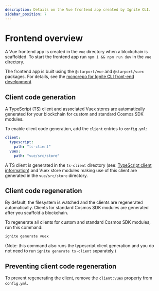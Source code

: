 ```yaml
---
description: Details on the Vue frontend app created by Ignite CLI.
sidebar_position: 7
---
```


# Frontend overview

A Vue frontend app is created in the `vue` directory when a blockchain is scaffolded. To start the frontend app run `npm i && npm run dev` in the `vue` directory.

The frontend app is built using the `@starport/vue` and `@starport/vuex` packages. For details, see the [monorepo for Ignite CLI front-end development](https://github.com/ignite/web).

## Client code generation

A TypeScript (TS) client and associated Vuex stores are automatically generated for your blockchain for custom and standard Cosmos SDK modules.

To enable client code generation, add the `client` entries to `config.yml`:

```yaml
client:
  typescript:
    path: "ts-client"
  vuex:
    path: "vue/src/store"
```

A TS client is generated in the `ts-client` directory (see: [TypeScript client information](/clients/typescript)) and Vuex store modules making use of this client are generated in the `vue/src/store` directory.

## Client code regeneration

By default, the filesystem is watched and the clients are regenerated automatically. Clients for standard Cosmos SDK modules are generated after you scaffold a blockchain.

To regenerate all clients for custom and standard Cosmos SDK modules, run this command:

```bash
ignite generate vuex
```

(Note: this command also runs the typescript client generation and you do not need to run `ignite generate ts-client` separately.)
## Preventing client code regeneration	

To prevent regenerating the client, remove the `client:vuex` property from `config.yml`.	
